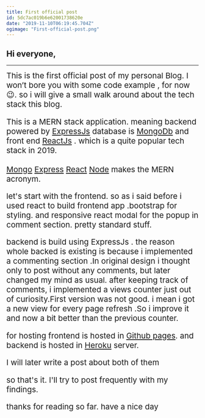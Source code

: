 ```yaml
---
title: First official post
id: 5dc7ac019b6e62001738620e
date: "2019-11-10T06:19:45.704Z"
ogimage: "First-official-post.png"
---
```


## Hi everyone,

---

<span style="font-size:1.28rem;">
This is the first official post of my personal Blog. 
I won’t bore you with some code example , for now 😉.
so i will give a small walk around about the tech stack this blog.

This is a MERN stack application.
meaning
backend powered by [ExpressJs](https://expressjs.com/)
database is [MongoDb](https://www.mongodb.com/) and front end [ReactJs](https://reactjs.org/) . which is a quite popular tech stack in 2019.
<br/>
<br/>
[Mongo](https://www.mongodb.com/) [Express](https://expressjs.com/) [React](https://reactjs.org/) [Node](https://nodejs.org/en/) makes the MERN acronym.

let's start with the frontend.
so as i said before i used react to build frontend app .bootstrap for styling. and responsive react modal for the popup in comment section.
pretty standard stuff.

backend is build using ExpressJs . the reason whole backed is existing is because i implemented a commenting section .In original design i thought only to post without any comments, but later changed my mind as usual. after keeping track of comments, i implemented a views counter just out of curiosity.First version was not good. i mean i got a new view for every page refresh .So i improve it and now a bit better than the previous counter.

for hosting frontend is hosted in [Github pages](https://pages.github.com/).
and backend is hosted in [Heroku](https://www.heroku.com/home) server.

I will later write a post about both of them

so that's it.
I'll try to post frequently with my findings.

thanks for reading so far.
have a nice day

</span>
